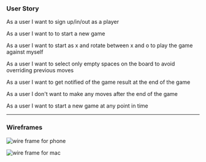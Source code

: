 ### User Story

As a user I want to sign up/in/out as a player

As a user I want to  to start a new game

As a user I want to start as x and rotate between x and o  to play the game against myself

As a user I want to select only empty spaces on the board to avoid overriding previous moves

As a user I want to get notified of the game result at the end of the game

As a user I don't want to make any moves after the end of the game

As a user I want to start a new game at any point in time


---

### Wireframes

![wire frame for phone](https://ibb.co/xmbkv8L)

![wire frame for mac](https://ibb.co/9HfSDkV)
